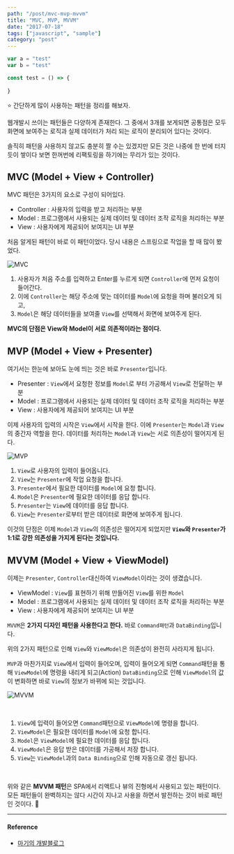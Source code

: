 ```yaml
---
path: "/post/mvc-mvp-mvvm"
title: "MVC, MVP, MVVM"
date: "2017-07-18"
tags: ["javascript", "sample"]
category: "post"
---
```



```js
var a = "test"
var b = "test"

const test = () => {
  
}
```

:star: 간단하게 많이 사용하는 패턴을 정리를 해보자.

웹개발시 쓰이는 패턴들은 다양하게 존재한다.
그 중에서 3개를 보게되면 공통점은 모두 화면에 보여주는 로직과 실제 데이터가 처리 되는 로직이 분리되어 있다는 것이다.

솔직히 패턴을 사용하지 않고도 충분히 짤 수는 있겠지만 모든 것은 나중에 한 번에 터지듯이 쌓이다 보면 한꺼번에 리팩토링을 하기에는 무리가 있는 것이다.

## **MVC (Model + View + Controller)**

MVC 패턴은 3가지의 요소로 구성이 되어있다.

- Controller : 사용자의 입력을 받고 처리하는 부분
- Model : 프로그램에서 사용되는 실제 데이터 및 데이터 조작 로직을 처리하는 부분
- View : 사용자에게 제공되어 보여지는 UI 부분

처음 알게된 패턴이 바로 이 패턴이었다. 당시 내용은 스프링으로 작업을 할 때 많이 봤었다. 

![MVC](https://github.com/SeonHyungJo/FrontEnd-Dev/blob/master/assets/image/MVC.png?raw=true)

1. 사용자가 처음 주소를 입력하고 Enter를 누르게 되면 `Controller`에 먼저 요청이 들어간다.
2. 이에 `Controller`는 해당 주소에 맞는 데이터를 `Model`에 요청을 하며 불러오게 되고,
3. `Model`은 해당 데이터들을 보여줄 `View`를 선택해서 화면에 보여주게 된다.

**MVC의 단점은 View와 Model이 서로 의존적이라는 점이다.**

## **MVP (Model + View + Presenter)**

여기서는 한눈에 보아도 눈에 띄는 것은 바로 `Presenter`입니다.

- Presenter : `View`에서 요청한 정보를 `Model`로 부터 가공해서 `View`로 전달하는 부분
- Model : 프로그램에서 사용되는 실제 데이터 및 데이터 조작 로직을 처리하는 부분
- View : 사용자에게 제공되어 보여지는 UI 부분

이제 사용자의 입력의 시작은 `View`에서 시작을 한다. 이에 `Presenter`는 `Model`과 `View`의 중간자 역할을 한다. 데이터를 처리하는 `Model`과 `View`는 서로 의존성이 떨어지게 된다.

![MVP](https://github.com/SeonHyungJo/FrontEnd-Dev/blob/master/assets/image/MVP.png?raw=true)

1. `View`로 사용자의 입력이 들어옵니다.
2. `View`는 `Presenter`에 작업 요청을 합니다.
3. `Presenter`에서 필요한 데이터를 `Model`에 요청 합니다.
4. `Model`은 `Presenter`에 필요한 데이터를 응답 합니다.
5. `Presenter`는 `View`에 데이터를 응답 합니다.
6. `View`는 `Presenter`로부터 받은 데이터로 화면에 보여주게 됩니다.

이것의 단점은 이제 `Model`과 `View`의 의존성은 떨어지게 되었지만 **`View`와 `Presenter`가 1:1로 강한 의존성을 가지게 된다는 것입니다.**

## **MVVM (Model + View + ViewModel)**

이제는 `Presenter`, `Controller`대신하여 `ViewModel`이라는 것이 생겼습니다.

- ViewModel : `View`를 표현하기 위해 만들어진 `View`를 위한 `Model`
- Model : 프로그램에서 사용되는 실제 데이터 및 데이터 조작 로직을 처리하는 부분
- View : 사용자에게 제공되어 보여지는 UI 부분

`MVVM`은 **2가지 디자인 패턴을 사용한다고 한다.** 바로 `Command패턴`과 `DataBinding`입니다.
<br/>

위의 2가지 패턴으로 인해 `View`와 `ViewModel`은 의존성이 완전히 사라지게 됩니다.
<br/>

`MVP`과 마찬가지로 `View`에서 입력이 들어오며, 입력이 들어오게 되면 `Command`패턴을 통해 `ViewModel`에 명령을 내리게 되고(Action) `DataBinding`으로 인해 `ViewModel`의 값이 변화하면 바로 `View`의 정보가 바뀌에 되는 것입니다.
<br/>

![MVVM](https://github.com/SeonHyungJo/FrontEnd-Dev/blob/master/assets/image/MVVM.png?raw=true)

<br/>

1. `View`에 입력이 들어오면 `Command`패턴으로 `ViewModel`에 명령을 합니다.
2. `ViewModel`은 필요한 데이터를 `Model`에 요청 합니다.
3. `Model`은 `ViewModel`에 필요한 데이터를 응답 합니다.
4. `ViewModel`은 응답 받은 데이터를 가공해서 저장 합니다.
5. `View`는 `ViewModel`과의 `Data Binding`으로 인해 자동으로 갱신 됩니다.

<br/>

위와 같은 **MVVM 패턴**은 SPA에서 리액트나 뷰의 진형에서 사용되고 있는 패턴이다. 모든 패턴들이 완벽하지는 않다 시간이 지나고 사용을 하면서 발전하는 것이 바로 패턴인 것이다.
:running:

---

#### Reference

- [마기의 개발블로그](https://magi82.github.io/android-mvc-mvp-mvvm/)